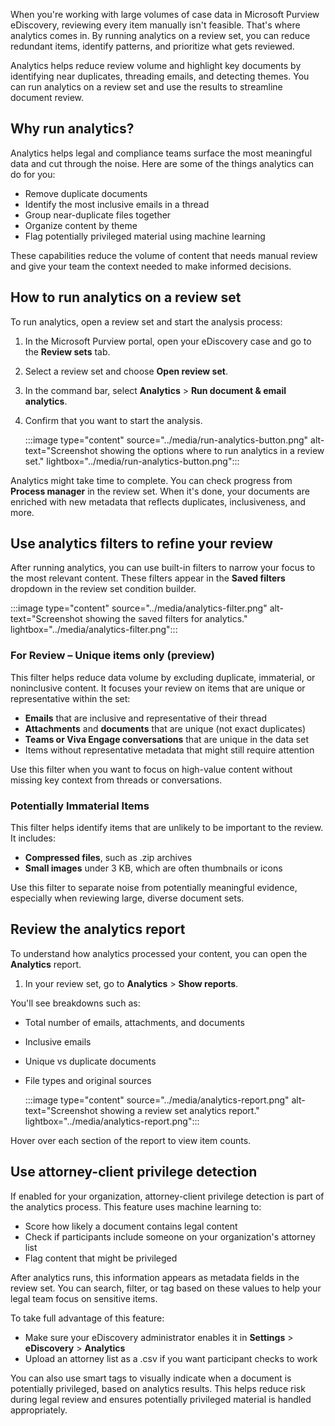 When you're working with large volumes of case data in Microsoft Purview eDiscovery, reviewing every item manually isn't feasible. That's where analytics comes in. By running analytics on a review set, you can reduce redundant items, identify patterns, and prioritize what gets reviewed.

Analytics helps reduce review volume and highlight key documents by identifying near duplicates, threading emails, and detecting themes. You can run analytics on a review set and use the results to streamline document review.

## Why run analytics?

Analytics helps legal and compliance teams surface the most meaningful data and cut through the noise. Here are some of the things analytics can do for you:

- Remove duplicate documents
- Identify the most inclusive emails in a thread
- Group near-duplicate files together
- Organize content by theme
- Flag potentially privileged material using machine learning

These capabilities reduce the volume of content that needs manual review and give your team the context needed to make informed decisions.

## How to run analytics on a review set

To run analytics, open a review set and start the analysis process:

1. In the Microsoft Purview portal, open your eDiscovery case and go to the **Review sets** tab.
1. Select a review set and choose **Open review set**.
1. In the command bar, select **Analytics** > **Run document & email analytics**.
1. Confirm that you want to start the analysis.

   :::image type="content" source="../media/run-analytics-button.png" alt-text="Screenshot showing the options where to run analytics in a review set." lightbox="../media/run-analytics-button.png":::

Analytics might take time to complete. You can check progress from **Process manager** in the review set. When it's done, your documents are enriched with new metadata that reflects duplicates, inclusiveness, and more.

## Use analytics filters to refine your review

After running analytics, you can use built-in filters to narrow your focus to the most relevant content. These filters appear in the **Saved filters** dropdown in the review set condition builder.

:::image type="content" source="../media/analytics-filter.png" alt-text="Screenshot showing the saved filters for analytics." lightbox="../media/analytics-filter.png":::

### For Review – Unique items only (preview)

This filter helps reduce data volume by excluding duplicate, immaterial, or noninclusive content. It focuses your review on items that are unique or representative within the set:

- **Emails** that are inclusive and representative of their thread
- **Attachments** and **documents** that are unique (not exact duplicates)
- **Teams or Viva Engage conversations** that are unique in the data set
- Items without representative metadata that might still require attention

Use this filter when you want to focus on high-value content without missing key context from threads or conversations.

### Potentially Immaterial Items

This filter helps identify items that are unlikely to be important to the review. It includes:

- **Compressed files**, such as .zip archives
- **Small images** under 3 KB, which are often thumbnails or icons

Use this filter to separate noise from potentially meaningful evidence, especially when reviewing large, diverse document sets.

## Review the analytics report

To understand how analytics processed your content, you can open the **Analytics** report.

1. In your review set, go to **Analytics** > **Show reports**.

You'll see breakdowns such as:

- Total number of emails, attachments, and documents
- Inclusive emails
- Unique vs duplicate documents
- File types and original sources

   :::image type="content" source="../media/analytics-report.png" alt-text="Screenshot showing a review set analytics report." lightbox="../media/analytics-report.png":::

Hover over each section of the report to view item counts.

## Use attorney-client privilege detection

If enabled for your organization, attorney-client privilege detection is part of the analytics process. This feature uses machine learning to:

- Score how likely a document contains legal content
- Check if participants include someone on your organization's attorney list
- Flag content that might be privileged

After analytics runs, this information appears as metadata fields in the review set. You can search, filter, or tag based on these values to help your legal team focus on sensitive items.

To take full advantage of this feature:

- Make sure your eDiscovery administrator enables it in **Settings** > **eDiscovery** > **Analytics**
- Upload an attorney list as a .csv if you want participant checks to work

You can also use smart tags to visually indicate when a document is potentially privileged, based on analytics results. This helps reduce risk during legal review and ensures potentially privileged material is handled appropriately.
